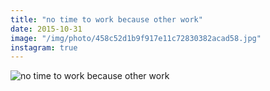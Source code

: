 ```yaml
---
title: "no time to work because other work"
date: 2015-10-31
image: "/img/photo/458c52d1b9f917e11c72830382acad58.jpg"
instagram: true
---
```


![no time to work because other work](/img/photo/458c52d1b9f917e11c72830382acad58.jpg)
